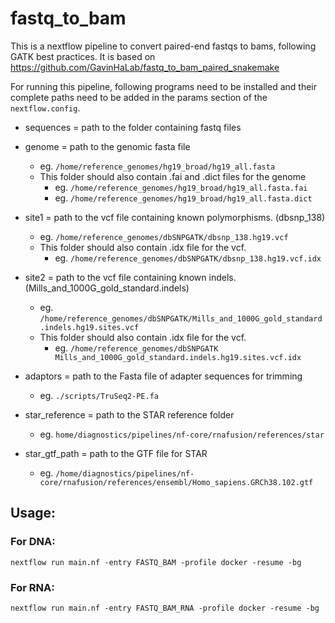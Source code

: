 # fastq_to_bam

This is a nextflow pipeline to convert paired-end fastqs to bams, following GATK best practices. It is based on https://github.com/GavinHaLab/fastq_to_bam_paired_snakemake

For running this pipeline, following programs need to be installed and their complete paths need to be added in the params section of the `nextflow.config`.

- sequences = path to the folder containing fastq files

- genome = path to the genomic fasta file
    - eg. `/home/reference_genomes/hg19_broad/hg19_all.fasta`
    - This folder should also contain .fai and .dict files for the genome 
		- eg. `/home/reference_genomes/hg19_broad/hg19_all.fasta.fai`
        - eg. `/home/reference_genomes/hg19_broad/hg19_all.fasta.dict`

- site1 = path to the vcf file containing known polymorphisms. (dbsnp_138)
    - eg. `/home/reference_genomes/dbSNPGATK/dbsnp_138.hg19.vcf`
    - This folder should also contain .idx file for the vcf.
        - eg. `/home/reference_genomes/dbSNPGATK/dbsnp_138.hg19.vcf.idx`

- site2 = path to the vcf file containing known indels. (Mills_and_1000G_gold_standard.indels)
    - eg. `/home/reference_genomes/dbSNPGATK/Mills_and_1000G_gold_standard.indels.hg19.sites.vcf`
    - This folder should also contain .idx file for the vcf.
    	- eg. `/home/reference_genomes/dbSNPGATK Mills_and_1000G_gold_standard.indels.hg19.sites.vcf.idx`

- adaptors = path to the Fasta file of adapter sequences for trimming 
    - eg. `./scripts/TruSeq2-PE.fa`

- star_reference = path to the STAR reference folder
     - eg. `home/diagnostics/pipelines/nf-core/rnafusion/references/star`

- star_gtf_path = path to the GTF file for STAR
     - eg. `/home/diagnostics/pipelines/nf-core/rnafusion/references/ensembl/Homo_sapiens.GRCh38.102.gtf`

## Usage:

### For DNA:

```
nextflow run main.nf -entry FASTQ_BAM -profile docker -resume -bg
```

### For RNA:

```
nextflow run main.nf -entry FASTQ_BAM_RNA -profile docker -resume -bg
```
